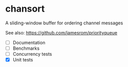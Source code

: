 # chansort
A sliding-window buffer for ordering channel messages

See also: https://github.com/jamesrom/priorityqueue

 - [ ] Documentation
 - [ ] Benchmarks
 - [ ] Concurrency tests
 - [x] Unit tests
